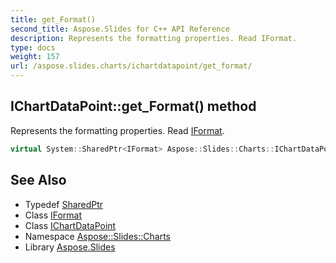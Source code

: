 ```yaml
---
title: get_Format()
second_title: Aspose.Slides for C++ API Reference
description: Represents the formatting properties. Read IFormat.
type: docs
weight: 157
url: /aspose.slides.charts/ichartdatapoint/get_format/
---
```

## IChartDataPoint::get_Format() method


Represents the formatting properties. Read [IFormat](../../iformat/).

```cpp
virtual System::SharedPtr<IFormat> Aspose::Slides::Charts::IChartDataPoint::get_Format()=0
```




## See Also

* Typedef [SharedPtr](../../../system/sharedptr/)
* Class [IFormat](../../iformat/)
* Class [IChartDataPoint](../)
* Namespace [Aspose::Slides::Charts](../../)
* Library [Aspose.Slides](../../../)